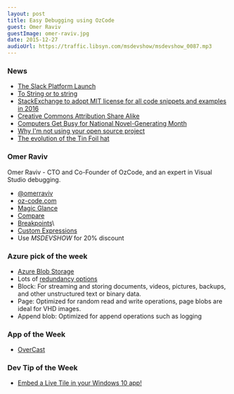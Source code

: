 ```yaml
---
layout: post
title: Easy Debugging using OzCode
guest: Omer Raviv
guestImage: omer-raviv.jpg
date: 2015-12-27
audioUrl: https://traffic.libsyn.com/msdevshow/msdevshow_0087.mp3
---
```


### News

 - [The Slack Platform Launch](http://slackhq.com/post/134878632730/launch-platform)
 - [To String or to string](http://haacked.com/archive/2015/12/16/to-string-or-not)
 - [StackExchange to adopt MIT license for all code snippets and examples in 2016](http://meta.stackexchange.com/questions/271080/the-mit-license-clarity-on-using-code-on-stack-overflow-and-stack-exchange)
  - [Creative Commons Attribution Share Alike](https://creativecommons.org/licenses/by-sa/2.0/)
 - [Computers Get Busy for National Novel-Generating Month](http://thenewstack.io/computers-get-busy-national-novel-generating-month/)
 - [Why I'm not using your open source project](https://www.nczonline.net/blog/2015/12/why-im-not-using-your-open-source-project/)
 - [The evolution of the Tin Foil hat](https://www.kickstarter.com/projects/shieldapparel/shield-the-world-s-first-signal-proof-headwear)

### Omer Raviv 

Omer Raviv - CTO and Co-Founder of OzCode, and an expert in Visual Studio debugging.

 - [@omerraviv](https://twitter.com/omerraviv)
 - [oz-code.com](http://www.oz-code.com/)
  - [Magic Glance](http://o.oz-code.com/features#simplify)
  - [Compare](http://o.oz-code.com/features#compare)
  - [Breakpoints](http://o.oz-code.com/features#breakpoints)\
  - [Custom Expressions](http://o.oz-code.com/features#custom)
 - Use *MSDEVSHOW* for 20% discount
 
### Azure pick of the week

 - [Azure Blob Storage](https://azure.microsoft.com/en-us/documentation/articles/storage-dotnet-how-to-use-blobs/)
  - Lots of [redundancy options](https://azure.microsoft.com/en-us/pricing/details/storage/)
  - Block: For streaming and storing documents, videos, pictures, backups, and other unstructured text or binary data.
  - Page: Optimized for random read and write operations, page blobs are ideal for VHD images.
  - Append blob: Optimized for append operations such as logging

### App of the Week

 - [OverCast](https://overcast.fm/)

### Dev Tip of the Week

 - [Embed a Live Tile in your Windows 10 app!](http://msdv.sh/1OeNbha)
